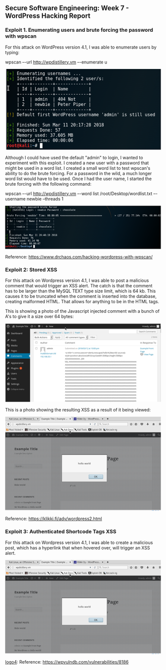 ## Secure Software Engineering: Week 7 - WordPress Hacking Report

### Exploit 1. Enumerating users and brute forcing the password with wpscan

For this attack on WordPress version 4.1, I was able to enumerate users by typing:

wpscan –-url http://wpdistillery.vm –-enumerate u

![alt text][logo1]

[logo1]: https://github.com/ke301/facebookhacking/blob/Week-7/enumerateusernames.PNG

Although I could have used the default "admin" to login, I wanted to experiment with this exploit. I created a new user with a password that might be used in a word list. I created a small word list to test wpscan's ability to do the brute forcing. For a password in the wild, a much longer word list would have to be used. Once I had the user name, I started the brute forcing with the following command:

wpscan –-url http://wpdistillery.vm –-word list /root/Desktop/wordlist.txt –-username newbie –threads 1

![alt text][logo2]

[logo2]: https://github.com/ke301/facebookhacking/blob/Week-7/bruteforce.PNG

Reference: https://www.drchaos.com/hacking-wordpress-with-wpscan/



### Exploit 2: Stored XSS

For this attack on Wordpress version 4.1, I was able to post a malicious comment that would trigger an XSS alert. The catch is that the comment has to be larger than the MySQL TEXT type size limit, which is 64 kb. This causes it to be truncated when the comment is inserted into the database, creating malformed HTML. That allows for anything to be in the HTML tags.

This is showing a photo of the Javascript injected comment with a bunch of A's to give it a size over 64 bytes:

![alt text][logo3]

[logo3]: https://github.com/ke301/facebookhacking/blob/Week-7/aaaa1.PNG

This is a photo showing the resulting XSS as a result of it being viewed:

![alt text][logo4]

[logo4]: https://github.com/ke301/facebookhacking/blob/Week-7/aaaa2.PNG

Reference:  https://klikki.fi/adv/wordpress2.html


### Exploit 3: Authenticated Shortcode Tags XSS

For this attack on Wordpress version 4.1, I was able to create a malicious post, which has a hyperlink that when hovered over, will trigger an XSS alert. 

![alt text][logo4]

[logo4]: 
Reference: https://wpvulndb.com/vulnerabilities/8186
